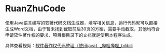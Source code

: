 # RuanZhuCode

使用Java语言编写的软著代码文档生成器，填写相关信息，运行代码就可以直接生成Word文档，由于暂未找到截取前后30页的方案，需要手动截取，其他均符合申请软件著作权的要求，项目根目录下的文档就是使用本程序生成。


具体查看视频：[软件著作权代码整理（使用java）_哔哩哔哩_bilibili](https://www.bilibili.com/video/BV1HV2pYxEBb/#reply244312161473)
